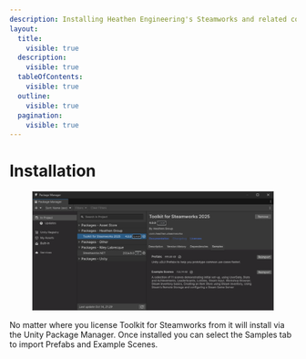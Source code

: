 ```yaml
---
description: Installing Heathen Engineering's Steamworks and related componenets.
layout:
  title:
    visible: true
  description:
    visible: true
  tableOfContents:
    visible: true
  outline:
    visible: true
  pagination:
    visible: true
---
```


# Installation

<figure><img src="../../../.gitbook/assets/image (2) (1) (1).png" alt=""><figcaption></figcaption></figure>

No matter where you license Toolkit for Steamworks from it will install via the Unity Package Manager. Once installed you can select the Samples tab to import Prefabs and Example Scenes.
